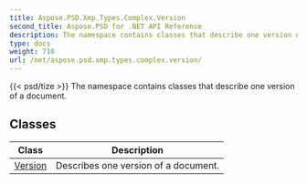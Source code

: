 ```yaml
---
title: Aspose.PSD.Xmp.Types.Complex.Version
second_title: Aspose.PSD for .NET API Reference
description: The namespace contains classes that describe one version of a document
type: docs
weight: 710
url: /net/aspose.psd.xmp.types.complex.version/
---
```

{{< psd/tize >}}
The namespace contains classes that describe one version of a document.

## Classes

| Class | Description |
| --- | --- |
| [Version](./version/) | Describes one version of a document. |


